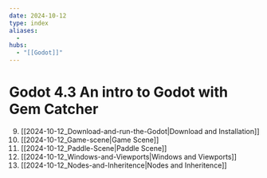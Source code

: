 ```yaml
---
date: 2024-10-12
type: index
aliases:
  -
hubs:
  - "[[Godot]]"
---
```


# Godot 4.3 An intro to Godot with Gem Catcher

9. [[2024-10-12_Download-and-run-the-Godot|Download and Installation]]
10. [[2024-10-12_Game-scene|Game Scene]]
11. [[2024-10-12_Paddle-Scene|Paddle Scene]]
13. [[2024-10-12_Windows-and-Viewports|Windows and Viewports]]
14. [[2024-10-12_Nodes-and-Inheritence|Nodes and Inheritence]]
